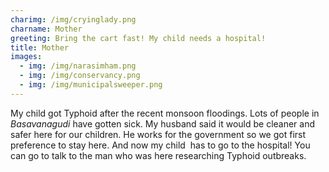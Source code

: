 ```yaml
---
charimg: /img/cryinglady.png
charname: Mother
greeting: Bring the cart fast! My child needs a hospital!
title: Mother
images:
  - img: /img/narasimham.png
  - img: /img/conservancy.png
  - img: /img/municipalsweeper.png
---
```

My child got Typhoid after the recent monsoon floodings. Lots of people in *Basavanagudi* have gotten sick. My husband said it would be cleaner and safer here for our children. He works for the government so we got first preference to stay here. And now my child  has to go to the hospital! You can go to talk to the man who was here researching Typhoid outbreaks.